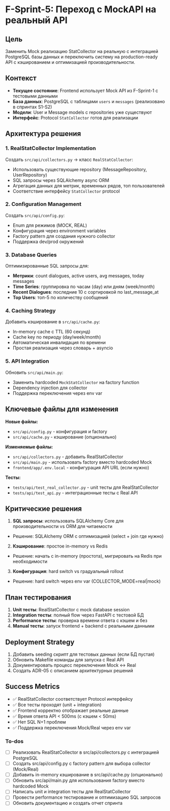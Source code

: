 <!-- 93d93ed6-9574-45ce-ab26-9c838b785ed0 e150ab9b-42e8-4b6d-bd42-7fb5bf03eaee -->
# F-Sprint-5: Переход с MockAPI на реальный API

## Цель

Заменить Mock реализацию StatCollector на реальную с интеграцией PostgreSQL базы данных и переключить систему на production-ready API с кэшированием и оптимизацией производительности.

## Контекст

- **Текущее состояние**: Frontend использует Mock API из F-Sprint-1 с тестовыми данными
- **База данных**: PostgreSQL с таблицами `users` и `messages` (реализовано в спринтах S1-S2)
- **Модели**: User и Message models с repositories уже существуют
- **Интерфейс**: Protocol `StatCollector` готов для реализации

## Архитектура решения

### 1. RealStatCollector Implementation

Создать `src/api/collectors.py` → класс `RealStatCollector`:

- Использовать существующие repository (MessageRepository, UserRepository)
- SQL запросы через SQLAlchemy async ORM
- Агрегация данных для метрик, временных рядов, топ пользователей
- Соответствие интерфейсу `StatCollector` protocol

### 2. Configuration Management

Создать `src/api/config.py`:

- Enum для режимов (MOCK, REAL)
- Конфигурация через environment variables
- Factory pattern для создания нужного collector
- Поддержка dev/prod окружений

### 3. Database Queries

Оптимизированные SQL запросы для:

- **Метрики**: count dialogues, active users, avg messages, today messages
- **Time Series**: группировка по часам (day) или дням (week/month)
- **Recent Dialogues**: последние 10 с сортировкой по last_message_at
- **Top Users**: топ-5 по количеству сообщений

### 4. Caching Strategy

Добавить кэширование в `src/api/cache.py`:

- In-memory cache с TTL (60 секунд)
- Cache key по периоду (day/week/month)
- Автоматическая инвалидация по времени
- Простая реализация через словарь + asyncio

### 5. API Integration

Обновить `src/api/main.py`:

- Заменить hardcoded `MockStatCollector` на factory function
- Dependency injection для collector
- Поддержка переключения через env var

## Ключевые файлы для изменения

**Новые файлы:**

- `src/api/config.py` - конфигурация и factory
- `src/api/cache.py` - кэширование (опционально)

**Изменяемые файлы:**

- `src/api/collectors.py` - добавить RealStatCollector
- `src/api/main.py` - использовать factory вместо hardcoded Mock
- `frontend/app/.env.local` - конфигурация API URL (если нужно)

**Тесты:**

- `tests/api/test_real_collector.py` - unit тесты для RealStatCollector
- `tests/api/test_api.py` - интеграционные тесты с Real API

## Критические решения

1. **SQL запросы**: использовать SQLAlchemy Core для производительности vs ORM для читаемости

- Решение: SQLAlchemy ORM с оптимизацией (select + join где нужно)

2. **Кэширование**: простое in-memory vs Redis

- Решение: начать с in-memory (простота), мигрировать на Redis при необходимости

3. **Конфигурация**: hard switch vs градуальный rollout

- Решение: hard switch через env var (COLLECTOR_MODE=real|mock)

## План тестирования

1. **Unit тесты**: RealStatCollector с mock database session
2. **Integration тесты**: полный flow через FastAPI с тестовой БД
3. **Performance тесты**: проверка времени ответа с кэшем и без
4. **Manual тесты**: запуск frontend + backend с реальными данными

## Deployment Strategy

1. Добавить seeding скрипт для тестовых данных (если БД пустая)
2. Обновить Makefile команды для запуска с Real API
3. Документировать процесс переключения Mock ↔ Real
4. Создать ADR-05 с описанием архитектурных решений

## Success Metrics

- ✅ RealStatCollector соответствует Protocol интерфейсу
- ✅ Все тесты проходят (unit + integration)
- ✅ Frontend корректно отображает реальные данные
- ✅ Время ответа API < 500ms (с кэшем < 50ms)
- ✅ Нет SQL N+1 проблем
- ✅ Поддержка переключения Mock/Real через env var

### To-dos

- [ ] Реализовать RealStatCollector в src/api/collectors.py с интеграцией PostgreSQL
- [ ] Создать src/api/config.py с factory pattern для выбора collector (Mock/Real)
- [ ] Добавить in-memory кэширование в src/api/cache.py (опционально)
- [ ] Обновить src/api/main.py для использования factory вместо hardcoded Mock
- [ ] Написать unit и integration тесты для RealStatCollector
- [ ] Провести performance тестирование и оптимизацию SQL запросов
- [ ] Обновить документацию и создать отчет спринта
